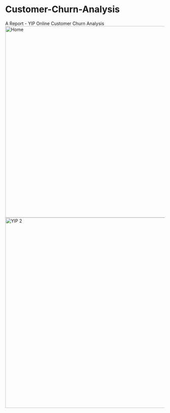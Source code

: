 # Customer-Churn-Analysis
A Report - YIP Online Customer Churn Analysis
<img width="602" alt="Home" src="https://github.com/user-attachments/assets/b3d6a6e3-b8db-4610-ad95-976eba5ba566" />
<img width="599" alt="YIP 2" src="https://github.com/user-attachments/assets/d9ea8adf-07bf-474b-88b4-1fa62aca9889" />


